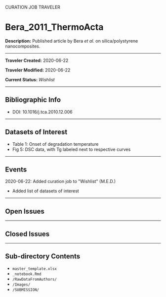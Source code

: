 CURATION JOB TRAVELER

# Bera_2011_ThermoActa

**Description:** Published article by Bera *et al.* on silica/polystyrene nanocomposites.

---

**Traveler Created:** 2020-06-22

**Traveler Modified:** 2020-06-22

**Current Status:** *Wishlist*

---

## Bibliographic Info

* DOI: 10.1016/j.tca.2010.12.006

---

## Datasets of Interest

* Table 1: Onset of degradation temperature
* Fig 5: DSC data, with Tg labeled next to respective curves



---

## Events

2020-06-22: Added curation job to "Wishlist" (M.E.D.)
* Added list of datasets of interest




---

## Open Issues



---

## Closed Issues



---

## Sub-directory Contents

* `master_template.xlsx`
* `_notebook.Rmd`
* `/RawDataFromAuthors/`
* `/Images/`
* `/SUBMISSION/`
